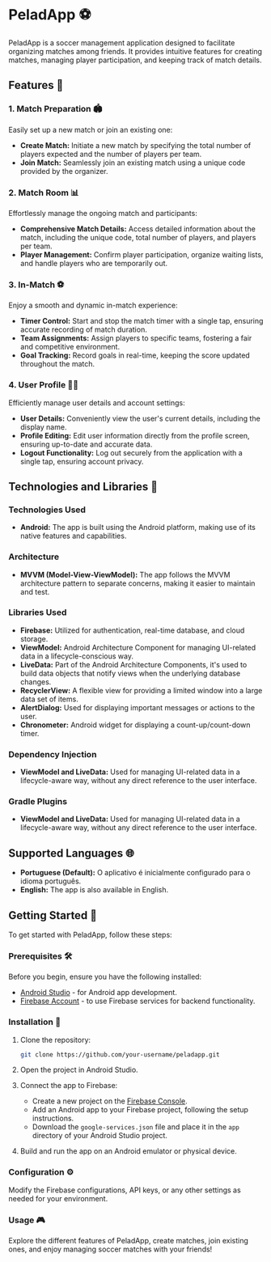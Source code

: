 # PeladApp ⚽

PeladApp is a soccer management application designed to facilitate organizing matches among friends. It provides intuitive features for creating matches, managing player participation, and keeping track of match details.

## Features 🚀

### 1. Match Preparation 🏟️
Easily set up a new match or join an existing one:
- **Create Match:** Initiate a new match by specifying the total number of players expected and the number of players per team.
- **Join Match:** Seamlessly join an existing match using a unique code provided by the organizer.

### 2. Match Room 📊
Effortlessly manage the ongoing match and participants:
- **Comprehensive Match Details:** Access detailed information about the match, including the unique code, total number of players, and players per team.
- **Player Management:** Confirm player participation, organize waiting lists, and handle players who are temporarily out.

### 3. In-Match ⚽
Enjoy a smooth and dynamic in-match experience:
- **Timer Control:** Start and stop the match timer with a single tap, ensuring accurate recording of match duration.
- **Team Assignments:** Assign players to specific teams, fostering a fair and competitive environment.
- **Goal Tracking:** Record goals in real-time, keeping the score updated throughout the match.

### 4. User Profile 🧑‍💻
Efficiently manage user details and account settings:
- **User Details:** Conveniently view the user's current details, including the display name.
- **Profile Editing:** Edit user information directly from the profile screen, ensuring up-to-date and accurate data.
- **Logout Functionality:** Log out securely from the application with a single tap, ensuring account privacy.

## Technologies and Libraries 🚀

### Technologies Used
- **Android:** The app is built using the Android platform, making use of its native features and capabilities.

### Architecture
- **MVVM (Model-View-ViewModel):** The app follows the MVVM architecture pattern to separate concerns, making it easier to maintain and test.

### Libraries Used
- **Firebase:** Utilized for authentication, real-time database, and cloud storage.
- **ViewModel:** Android Architecture Component for managing UI-related data in a lifecycle-conscious way.
- **LiveData:** Part of the Android Architecture Components, it's used to build data objects that notify views when the underlying database changes.
- **RecyclerView:** A flexible view for providing a limited window into a large data set of items.
- **AlertDialog:** Used for displaying important messages or actions to the user.
- **Chronometer:** Android widget for displaying a count-up/count-down timer.

### Dependency Injection
- **ViewModel and LiveData:** Used for managing UI-related data in a lifecycle-aware way, without any direct reference to the user interface.

### Gradle Plugins
- **ViewModel and LiveData:** Used for managing UI-related data in a lifecycle-aware way, without any direct reference to the user interface.


## Supported Languages 🌐
- **Portuguese (Default):** O aplicativo é inicialmente configurado para o idioma português.
- **English:** The app is also available in English.


## Getting Started 🚀

To get started with PeladApp, follow these steps:

### Prerequisites 🛠️

Before you begin, ensure you have the following installed:

- [Android Studio](https://developer.android.com/studio) - for Android app development.
- [Firebase Account](https://firebase.google.com/) - to use Firebase services for backend functionality.

### Installation 📲

1. Clone the repository:

    ```bash
    git clone https://github.com/your-username/peladapp.git
    ```

2. Open the project in Android Studio.

3. Connect the app to Firebase:

    - Create a new project on the [Firebase Console](https://console.firebase.google.com/).
    - Add an Android app to your Firebase project, following the setup instructions.
    - Download the `google-services.json` file and place it in the `app` directory of your Android Studio project.

4. Build and run the app on an Android emulator or physical device.

### Configuration ⚙️

Modify the Firebase configurations, API keys, or any other settings as needed for your environment.

### Usage 🎮

Explore the different features of PeladApp, create matches, join existing ones, and enjoy managing soccer matches with your friends!


